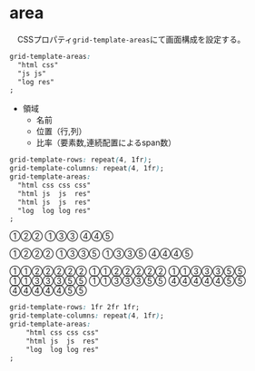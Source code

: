 # area

　CSSプロパティ`grid-template-areas`にて画面構成を設定する。

```css
grid-template-areas:
  "html css"
  "js js"
  "log res"
;
```

* 領域
    * 名前
    * 位置（行,列）
    * 比率（要素数,連続配置によるspan数）


```css
grid-template-rows: repeat(4, 1fr);
grid-template-columns: repeat(4, 1fr);
grid-template-areas:
  "html css css css"
  "html js  js  res"
  "html js  js  res"
  "log  log log res"
;
```
①②②
①③③
④④⑤

①②②②
①③③⑤
①③③⑤
④④④⑤

①①②②②②②
①①②②②②②
①①③③③⑤⑤
①①③③③⑤⑤
①①③③③⑤⑤
④④④④④⑤⑤
④④④④④⑤⑤

```css
grid-template-rows: 1fr 2fr 1fr;
grid-template-columns: repeat(4, 1fr);
grid-template-areas:
    "html css css css"
    "html js  js  res"
    "log  log log res"
;
```

